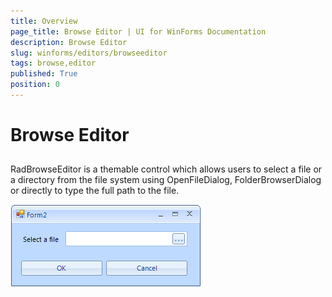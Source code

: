 ```yaml
---
title: Overview
page_title: Browse Editor | UI for WinForms Documentation
description: Browse Editor
slug: winforms/editors/browseeditor
tags: browse,editor
published: True
position: 0
---
```


# Browse Editor
 
## 

RadBrowseEditor is a themable control which allows users to select a file or a directory from the file system using OpenFileDialog, FolderBrowserDialog or directly to type the full path to the file.

![editors-browse-editor-overview 001](images/editors-browse-editor-overview001.png)
